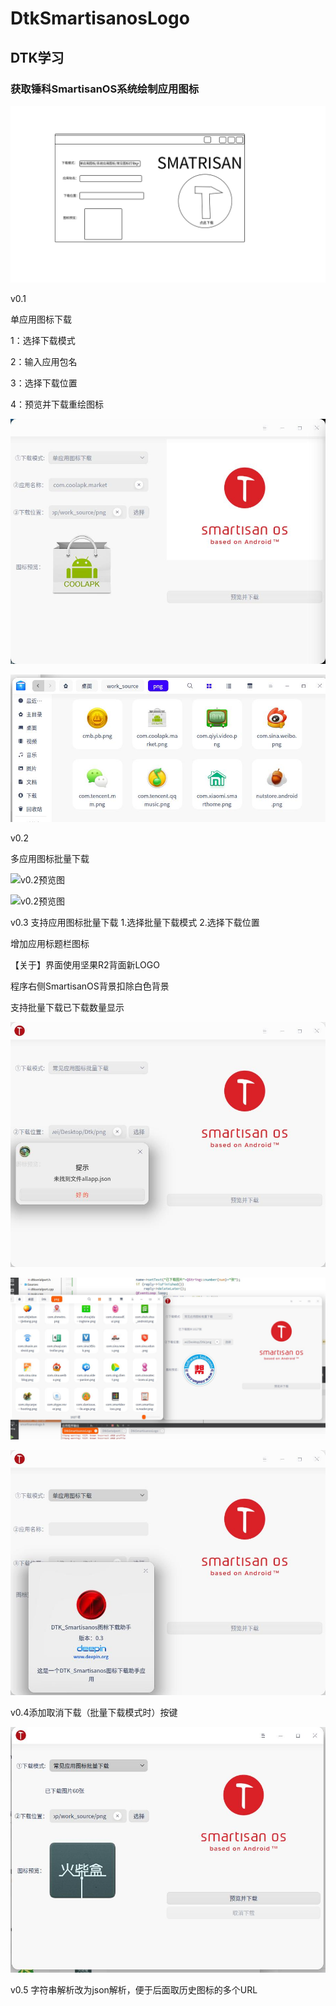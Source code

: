 # DtkSmartisanosLogo

## DTK学习

### 获取锤科SmartisanOS系统绘制应用图标


![新建文件夹](https://github.com/houyawei-NO1/DtkSmartisanosLogo/blob/main/%E8%AE%BE%E8%AE%A1%E5%9B%BE.jpg)

v0.1

单应用图标下载

1：选择下载模式

2：输入应用包名

3：选择下载位置

4：预览并下载重绘图标

![v0.1预览图](https://github.com/houyawei-NO1/DtkSmartisanosLogo/blob/main/v0.1.jpg)

![v0.1下载图片](https://github.com/houyawei-NO1/DtkSmartisanosLogo/blob/main/v0.1(2).jpg)

v0.2

多应用图标批量下载

![v0.2预览图](https://github.com/houyawei-NO1/DtkSmartisanosLogo/blob/main/v0.2.gif)

![v0.2预览图](https://s3.ax1x.com/2021/03/05/6e7LCQ.gif)


v0.3
支持应用图标批量下载
1.选择批量下载模式
2.选择下载位置

增加应用标题栏图标

【关于】界面使用坚果R2背面新LOGO

程序右侧SmartisanOS背景扣除白色背景

支持批量下载已下载数量显示

![v0.3_1预览图](https://github.com/houyawei-NO1/DtkSmartisanosLogo/blob/main/v0.3_1.jpg)

![v0.3_2预览图](https://github.com/houyawei-NO1/DtkSmartisanosLogo/blob/main/v0.3_2.jpg)

![v0.3_3预览图](https://github.com/houyawei-NO1/DtkSmartisanosLogo/blob/main/v0.3_3.jpg)

v0.4添加取消下载（批量下载模式时）按键

![v0.4预览图](https://github.com/houyawei-NO1/DtkSmartisanosLogo/blob/main/v0.4.jpg)


v0.5 字符串解析改为json解析，便于后面取历史图标的多个URL